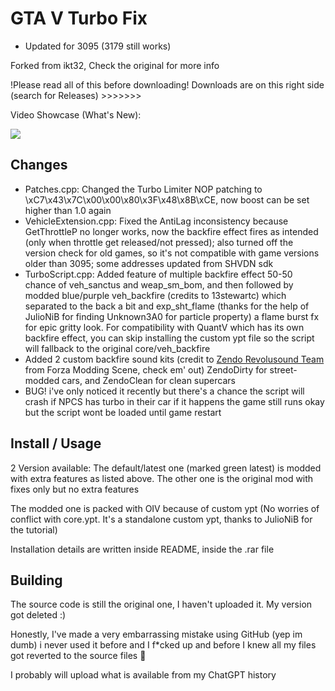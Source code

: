 GTA V Turbo Fix
=====================
- Updated for 3095 (3179 still works)

Forked from ikt32, Check the original for more info

!Please read all of this before downloading!   Downloads are on this right side (search for Releases)  >>>>>>>

Video Showcase (What's New):

[![](https://media.giphy.com/media/v1.Y2lkPTc5MGI3NjExdmsxczdmMzhodmZud21kMXBvdGhqbnVraXk0aG0xdWw3djl1NzA5eCZlcD12MV9pbnRlcm5hbF9naWZfYnlfaWQmY3Q9Zw/kXhwmtMZ4EKzGCqvHf/giphy.gif)](https://www.youtube.com/watch?v=YQ6jHlVRXRw "Click to play on Youtube.com")


## Changes
- Patches.cpp: Changed the Turbo Limiter NOP patching to \xC7\x43\x7C\x00\x00\x80\x3F\x48\x8B\xCE, now boost can be set higher than 1.0 again
- VehicleExtension.cpp: Fixed the AntiLag inconsistency because GetThrottleP no longer works, now the backfire effect fires as intended (only when throttle get released/not pressed);
  also turned off the version check for old games, so it's not compatible with game versions older than 3095; some addresses updated from SHVDN sdk
- TurboScript.cpp: Added feature of multiple backfire effect 50-50 chance of veh_sanctus and weap_sm_bom,
  and then followed by modded blue/purple veh_backfire (credits to 13stewartc) which separated to the back a bit
  and exp_sht_flame (thanks for the help of JulioNiB for finding Unknown3A0 for particle property) a flame burst fx for epic gritty look. 
  For compatibility with QuantV which has its own backfire effect, you can skip installing the custom ypt file so the script will fallback to the original core/veh_backfire
- Added 2 custom backfire sound kits (credit to [Zendo Revolusound Team](https://www.nexusmods.com/forzahorizon5/mods/86) from Forza Modding Scene, check em' out)
  ZendoDirty for street-modded cars, and ZendoClean for clean supercars
- BUG! i've only noticed it recently but there's a chance the script will crash if NPCS has turbo in their car if it happens the game still runs okay but the script wont be loaded until game restart

## Install / Usage

2 Version available: The default/latest one (marked green latest) is modded with extra features as listed above. The other one is the original mod with fixes only but no extra features

The modded one is packed with OIV because of custom ypt
(No worries of conflict with core.ypt. It's a standalone custom ypt, thanks to JulioNiB for the tutorial)

Installation details are written inside README, inside the .rar file

## Building

The source code is still the original one, I haven't uploaded it. My version got deleted :) 

Honestly, I've made a very embarrassing mistake using GitHub (yep im dumb) i never used it before and I f*cked up
and before I knew all my files got reverted to the source files 🤦

I probably will upload what is available from my ChatGPT history
